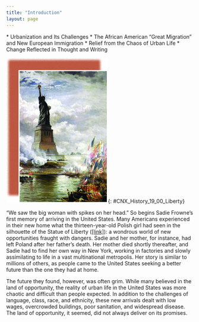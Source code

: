 ```yaml
---
title: "Introduction"
layout: page
---
```



<div data-type="abstract" markdown="1">
* Urbanization and Its Challenges
* The African American “Great Migration” and New European Immigration
* Relief from the Chaos of Urban Life
* Change Reflected in Thought and Writing

</div>

<?cnx.eoc class="summary" title="Summary"?>

<?cnx.eoc class="review-questions" title="Review Questions"?>

<?cnx.eoc class="critical-thinking" title="Critical Thinking Questions"?>

<?cnx.eoc class="references" title="References"?>

 ![A painting depicts the unveiling of the Statue of Liberty, which is surrounded by many small boats flying American and French flags.](../resources/CNX_History_19_00_Liberty.jpg "For the millions of immigrants arriving by ship in New York City&#x2019;s harbor, the sight of the Statue of Liberty, as in Unveiling the Statue of Liberty (1886) by Edward Moran, stood as a physical representation of the new freedoms and economic opportunities they hoped to find."){: #CNX_History_19_00_Liberty}

“We saw the big woman with spikes on her head.” So begins Sadie Frowne’s first memory of arriving in the United States. Many Americans experienced in their new home what the thirteen-year-old Polish girl had seen in the silhouette of the Statue of Liberty ([\[link\]](#CNX_History_19_00_Liberty)): a wondrous world of new opportunities fraught with dangers. Sadie and her mother, for instance, had left Poland after her father’s death. Her mother died shortly thereafter, and Sadie had to find her own way in New York, working in factories and slowly assimilating to life in a vast multinational metropolis. Her story is similar to millions of others, as people came to the United States seeking a better future than the one they had at home.

The future they found, however, was often grim. While many believed in the land of opportunity, the reality of urban life in the United States was more chaotic and difficult than people expected. In addition to the challenges of language, class, race, and ethnicity, these new arrivals dealt with low wages, overcrowded buildings, poor sanitation, and widespread disease. The land of opportunity, it seemed, did not always deliver on its promises.

